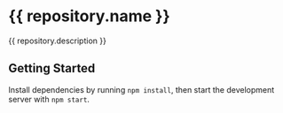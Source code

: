 # {{ repository.name }}

{{ repository.description }}

## Getting Started

Install dependencies by running `npm install`, then start the development server with `npm start`.
